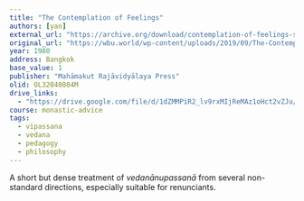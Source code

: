 ```yaml
---
title: "The Contemplation of Feelings"
authors: [yan]
external_url: "https://archive.org/download/contemplation-of-feelings-somdet-yan/Contemplation%20of%20Feelings%20-%20Somdet%20Yan_text.pdf"
original_url: "https://wbu.world/wp-content/uploads/2019/09/The-Contemplation-of-Feelings.pdf"
year: 1980
address: Bangkok
base_value: 1
publisher: "Mahāmakut Rajāvidyālaya Press"
olid: OL32040804M
drive_links:
  - "https://drive.google.com/file/d/1dZMMPiR2_lv9rxMIjReMAz1oHct2vZJu/view?usp=drivesdk"
course: monastic-advice
tags:
  - vipassana
  - vedana
  - pedagogy
  - philosophy
---
```


A short but dense treatment of _vedanānupassanā_ from several non-standard directions, especially suitable for renunciants. 

